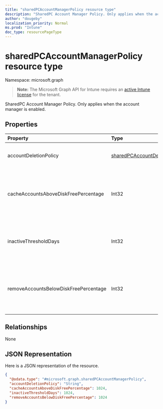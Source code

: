 ```yaml
---
title: "sharedPCAccountManagerPolicy resource type"
description: "SharedPC Account Manager Policy. Only applies when the account manager is enabled."
author: "dougeby"
localization_priority: Normal
ms.prod: "Intune"
doc_type: resourcePageType
---
```


# sharedPCAccountManagerPolicy resource type

Namespace: microsoft.graph

> **Note:** The Microsoft Graph API for Intune requires an [active Intune license](https://go.microsoft.com/fwlink/?linkid=839381) for the tenant.

SharedPC Account Manager Policy. Only applies when the account manager is enabled.

## Properties
|Property|Type|Description|
|:---|:---|:---|
|accountDeletionPolicy|[sharedPCAccountDeletionPolicyType](../resources/intune-deviceconfig-sharedpcaccountdeletionpolicytype.md)|Configures when accounts are deleted. Possible values are: `immediate`, `diskSpaceThreshold`, `diskSpaceThresholdOrInactiveThreshold`.|
|cacheAccountsAboveDiskFreePercentage|Int32|Sets the percentage of available disk space a PC should have before it stops deleting cached shared PC accounts. Only applies when AccountDeletionPolicy is DiskSpaceThreshold or DiskSpaceThresholdOrInactiveThreshold. Valid values 0 to 100|
|inactiveThresholdDays|Int32|Specifies when the accounts will start being deleted when they have not been logged on during the specified period, given as number of days. Only applies when AccountDeletionPolicy is DiskSpaceThreshold or DiskSpaceThresholdOrInactiveThreshold.|
|removeAccountsBelowDiskFreePercentage|Int32|Sets the percentage of disk space remaining on a PC before cached accounts will be deleted to free disk space. Accounts that have been inactive the longest will be deleted first. Only applies when AccountDeletionPolicy is DiskSpaceThresholdOrInactiveThreshold. Valid values 0 to 100|

## Relationships
None

## JSON Representation
Here is a JSON representation of the resource.
<!-- {
  "blockType": "resource",
  "@odata.type": "microsoft.graph.sharedPCAccountManagerPolicy"
}
-->
``` json
{
  "@odata.type": "#microsoft.graph.sharedPCAccountManagerPolicy",
  "accountDeletionPolicy": "String",
  "cacheAccountsAboveDiskFreePercentage": 1024,
  "inactiveThresholdDays": 1024,
  "removeAccountsBelowDiskFreePercentage": 1024
}
```







